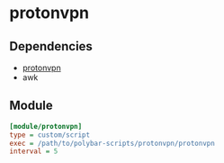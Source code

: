 # protonvpn

## Dependencies

* [protonvpn](https://github.com/ProtonVPN/linux-cli)
* awk

## Module

```ini
[module/protonvpn]
type = custom/script
exec = /path/to/polybar-scripts/protonvpn/protonvpn
interval = 5
```
